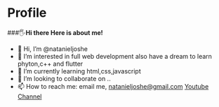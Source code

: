 # Profile
###🖐**Hi there Here is about me!**

- 👋 Hi, I’m @natanieljoshe
- 👀 I’m interested in full web development also have a dream to learn phyton,c++ and flutter
- 🌱 I’m currently learning html,css,javascript
- 💞️ I’m looking to collaborate on ..
- 📫 How to reach me: email me, natanieljoshe@gmail.com
                     [Youtube Channel](https://www.youtube.com/channel/UCo84MV0rs-VCFEr4zf6Cdaw)

<!---
natanieljoshe/natanieljoshe is a ✨ special ✨ repository because its `README.md` (this file) appears on your GitHub profile.
You can click the Preview link to take a look at your changes.
--->
